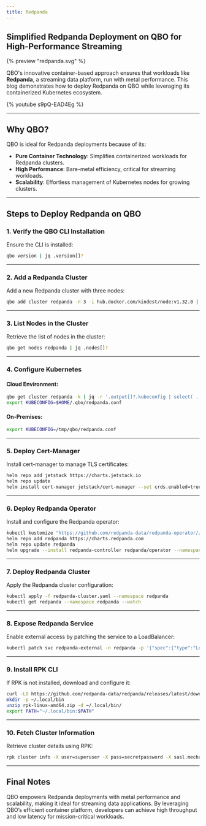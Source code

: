 ```yaml
---
title: Redpanda
---
```


## Simplified Redpanda Deployment on QBO for High-Performance Streaming

{% preview "redpanda.svg" %}

<!-- <img src="/demos/images/redpanda.svg" width="100"> -->

QBO's innovative container-based approach ensures that workloads like **Redpanda**, a streaming data platform, run with metal performance. This blog demonstrates how to deploy Redpanda on QBO while leveraging its containerized Kubernetes ecosystem.

{% youtube s9pQ-EAD4Eg %}

---

## Why QBO?

QBO is ideal for Redpanda deployments because of its:

- **Pure Container Technology**: Simplifies containerized workloads for Redpanda clusters.
- **High Performance**: Bare-metal efficiency, critical for streaming workloads.
- **Scalability**: Effortless management of Kubernetes nodes for growing clusters.

---

## Steps to Deploy Redpanda on QBO

### 1. Verify the QBO CLI Installation

Ensure the CLI is installed:

```bash
qbo version | jq .version[]?
```

---

### 2. Add a Redpanda Cluster

Add a new Redpanda cluster with three nodes:

```bash
qbo add cluster redpanda -n 3 -i hub.docker.com/kindest/node:v1.32.0 | jq
```

---

### 3. List Nodes in the Cluster

Retrieve the list of nodes in the cluster:

```bash
qbo get nodes redpanda | jq .nodes[]?
```

---

### 4. Configure Kubernetes

#### Cloud Environment:

```bash
qbo get cluster redpanda -k | jq -r '.output[]?.kubeconfig | select( . != null)' > $HOME/.qbo/redpanda.conf
export KUBECONFIG=$HOME/.qbo/redpanda.conf
```

#### On-Premises:

```bash
export KUBECONFIG=/tmp/qbo/redpanda.conf
```

---

### 5. Deploy Cert-Manager

Install cert-manager to manage TLS certificates:

```bash
helm repo add jetstack https://charts.jetstack.io
helm repo update
helm install cert-manager jetstack/cert-manager --set crds.enabled=true --namespace cert-manager --create-namespace
```

---

### 6. Deploy Redpanda Operator

Install and configure the Redpanda operator:

```bash
kubectl kustomize "https://github.com/redpanda-data/redpanda-operator//operator/config/crd?ref=v2.3.6-24.3.3" | kubectl apply --server-side -f -
helm repo add redpanda https://charts.redpanda.com
helm repo update redpanda
helm upgrade --install redpanda-controller redpanda/operator --namespace redpanda --set image.tag=v2.3.6-24.3.3 --create-namespace
```

---

### 7. Deploy Redpanda Cluster

Apply the Redpanda cluster configuration:

```bash
kubectl apply -f redpanda-cluster.yaml --namespace redpanda
kubectl get redpanda --namespace redpanda --watch
```

---

### 8. Expose Redpanda Service

Enable external access by patching the service to a LoadBalancer:

```bash
kubectl patch svc redpanda-external -n redpanda -p '{"spec":{"type":"LoadBalancer"}}'
```

---

### 9. Install RPK CLI

If RPK is not installed, download and configure it:

```bash
curl -LO https://github.com/redpanda-data/redpanda/releases/latest/download/rpk-linux-amd64.zip
mkdir -p ~/.local/bin
unzip rpk-linux-amd64.zip -d ~/.local/bin/
export PATH="~/.local/bin:$PATH"
```

---

### 10. Fetch Cluster Information

Retrieve cluster details using RPK:

```bash
rpk cluster info -X user=superuser -X pass=secretpassword -X sasl.mechanism=SCRAM-SHA-512
```

---

## Final Notes

QBO empowers Redpanda deployments with metal performance and scalability, making it ideal for streaming data applications. By leveraging QBO’s efficient container platform, developers can achieve high throughput and low latency for mission-critical workloads.
